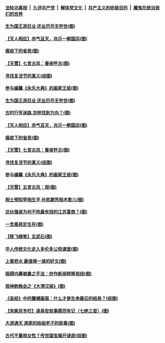 ####  [法轮功真相](../../../../basic/blob/master/README.md?t=04130830) &nbsp;|&nbsp; [九评共产党](../../../../9ping.md/blob/master/README.md?t=04130830) &nbsp;|&nbsp; [解体党文化](../../../../jtdwh.md/blob/master/README.md?t=04130830)  &nbsp;|&nbsp; [共产主义的终极目的](../../../../gczydzjmd.md/blob/master/README.md?t=04130830) &nbsp;|&nbsp; [魔鬼在统治我们的世界](../../../../mgztzwmdsj.md/blob/master/README.md?t=04130830) 

#### [生为国王造巨业 还业历尽无穷世(图)](../pages/p7/929388.md?t=04130830) 

#### [【天人相应】赤气亘天，兆示一朝国运(图)](../pages/p7/929177.md?t=04130830) 

#### [瘟疫下的省思(图)](../pages/p7/929065.md?t=04130830) 

#### [【天雪】七言古风：春夜怀古(图)](../pages/p7/929301.md?t=04130830) 

#### [寻找复活节的真义(组图)](../pages/p7/907298.md?t=04130830) 

#### [参与编纂《永乐大典》的画家王绂(图)](../pages/p7/927543.md?t=04130830) 

#### [生为国王造巨业 还业历尽无穷世(图)](../pages/p7/929388.md?t=04130830) 

#### [古时行军迷路 怎样找到方向？(图)](../pages/p7/929418.md?t=04130830) 

#### [【天人相应】赤气亘天，兆示一朝国运(图)](../pages/p7/929177.md?t=04130830) 

#### [瘟疫下的省思(图)](../pages/p7/929065.md?t=04130830) 

#### [【天雪】七言古风：春夜怀古(图)](../pages/p7/929301.md?t=04130830) 

#### [寻找复活节的真义(组图)](../pages/p7/907298.md?t=04130830) 

#### [参与编纂《永乐大典》的画家王绂(图)](../pages/p7/927543.md?t=04130830) 

#### [【天雪】五言古风：观(图)](../pages/p7/929298.md?t=04130830) 

#### [相士预知宰相生平 孙思邈凭相术救儿(图)](../pages/p7/929127.md?t=04130830) 

#### [这伙强盗为何不抢最有钱的江苏富商？(图)](../pages/p7/929168.md?t=04130830) 

#### [一念善恶定生死(图)](../pages/p7/929057.md?t=04130830) 

#### [【轶飞随笔】玄武石(图)](../pages/p7/928926.md?t=04130830) 

#### [华人传统文化走入多伦多公校课堂(图)](../pages/p7/928946.md?t=04130830) 

#### [上善若水 最值得一读的好文(图)](../pages/p7/929063.md?t=04130830) 

#### [阻碍内幕被暴之手法：炒作新闻转移视线(图)](../pages/p7/928805.md?t=04130830) 

#### [观神韵晚会之《大清汉丽》(图)](../pages/p7/926207.md?t=04130830) 

#### [《圣经》中的震撼画面：什么才是生命最后的结局？(组图)](../pages/p7/928693.md?t=04130830) 

#### [【宋紫凤专栏】读易安故事感而有记（七绝三首）(图)](../pages/p7/928924.md?t=04130830) 

#### [大道通天 道家的始祖老子的故事(图)](../pages/p7/928809.md?t=04130830) 

#### [古代不重视女性？传世国宝揭开谜底(组图)](../pages/p7/928633.md?t=04130830) 

